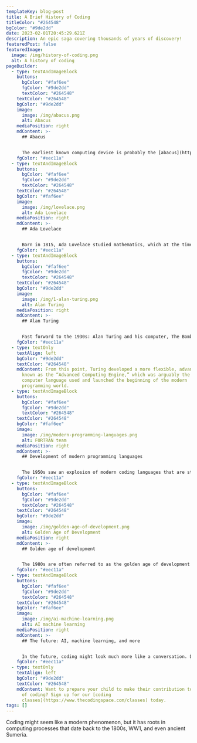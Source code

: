```yaml
---
templateKey: blog-post
title: A Brief History of Coding
titleColor: "#264548"
bgColor: "#9de2dd"
date: 2023-02-01T20:45:29.621Z
description: An epic saga covering thousands of years of discovery!
featuredPost: false
featuredImage:
  image: /img/history-of-coding.png
  alt: A history of coding
pageBuilder:
  - type: textAndImageBlock
    buttons:
      bgColor: "#faf6ee"
      fgColor: "#9de2dd"
      textColor: "#264548"
    textColor: "#264548"
    bgColor: "#9de2dd"
    image:
      image: /img/abacus.png
      alt: Abacus
    mediaPosition: right
    mdContent: >-
      ## Abacus


      The earliest known computing device is probably the [abacus](https://www.britannica.com/technology/abacus-calculating-device), which dates back at least to 1100 BCE. Often called the world’s first calculator, the abacus—which is still in use today—is the precursor to modern binary systems that power computers.
    fgColor: "#eec11a"
  - type: textAndImageBlock
    buttons:
      bgColor: "#faf6ee"
      fgColor: "#9de2dd"
      textColor: "#264548"
    textColor: "#264548"
    bgColor: "#faf6ee"
    image:
      image: /img/lovelace.png
      alt: Ada Lovelace
    mediaPosition: right
    mdContent: >-
      ## Ada Lovelace


      Born in 1815, Ada Lovelace studied mathematics, which at the time was highly unusual for a woman. In 1843, Ada published an article about Charles Babbage’s Analytical Engine, adding in her own extensive notes. She indicated that when the machine is fed a sequence of operations, with the help of signs and numbers, it could be competently used to solve various mathematical problems—in other words, she created the first algorithm intended to be processed by a machine!
    fgColor: "#eec11a"
  - type: textAndImageBlock
    buttons:
      bgColor: "#faf6ee"
      fgColor: "#9de2dd"
      textColor: "#264548"
    textColor: "#264548"
    bgColor: "#9de2dd"
    image:
      image: /img/1-alan-turing.png
      alt: Alan Turing
    mediaPosition: right
    mdContent: >-
      ## Alan Turing


      Fast forward to the 1930s: Alan Turing and his computer, The Bombe, made the next major advancement in the world of coding. During WW1, Germans began to communicate using secret encrypted messages with the help of their famous machine, The Enigma. The British government hired Turing to crack the Enigma, so that they could surveil German communications. Speeding past the tedious process of manual code-breaking, Turing invented a machine (called the Bombe) that was so adept at deciphering the so-called unbreakable German codes that historians now say Turing effectively shortened the war by as much as [four years](https://www.bbc.com/news/technology-18419691).
    fgColor: "#eec11a"
  - type: textOnly
    textAlign: left
    bgColor: "#9de2dd"
    textColor: "#264548"
    mdContent: From this point, Turing developed a more flexible, advanced machine
      known as the “Advanced Computing Engine,” which was arguably the first
      computer language used and launched the beginning of the modern
      programming world.
  - type: textAndImageBlock
    buttons:
      bgColor: "#faf6ee"
      fgColor: "#9de2dd"
      textColor: "#264548"
    textColor: "#264548"
    bgColor: "#faf6ee"
    image:
      image: /img/modern-programming-languages.png
      alt: FORTRAN team
    mediaPosition: right
    mdContent: >-
      ## Development of modern programming languages


      The 1950s saw an explosion of modern coding languages that are still in use today. FORTRAN, generally a common feature of the world’s fastest supercomputers, was developed by a team at IBM in 1954. Another coding language that burst into being during this period was ALGOL, which is said to be the mother language of many modern-day languages including C++, Python, and JavaScript.
    fgColor: "#eec11a"
  - type: textAndImageBlock
    buttons:
      bgColor: "#faf6ee"
      fgColor: "#9de2dd"
      textColor: "#264548"
    textColor: "#264548"
    bgColor: "#9de2dd"
    image:
      image: /img/golden-age-of-development.png
      alt: Golden Age of Development
    mediaPosition: right
    mdContent: >-
      ## Golden age of development


      The 1980s are often referred to as the golden age of development for coding — and with good reason! Throughout the 80s, the world witnessed the invention of groundbreaking coding languages like C++ and PERL, languages that power modern tools like Google Chrome, Adobe, and Amazon. And of course, in the late 80s, the Internet came roaring onto the scene, along with web-based programming languages such as HTML.
    fgColor: "#eec11a"
  - type: textAndImageBlock
    buttons:
      bgColor: "#faf6ee"
      fgColor: "#9de2dd"
      textColor: "#264548"
    textColor: "#264548"
    bgColor: "#faf6ee"
    image:
      image: /img/ai-machine-learning.png
      alt: AI machine learning
    mediaPosition: right
    mdContent: >-
      ## The future: AI, machine learning, and more


      In the future, coding might look much more like a conversation. Developments in artificial intelligence and machine learning could mean everyone from software engineers to businesspeople can increasingly use AI tools to program without needing to spend months perfecting complicated coding languages like Python or C++. Of course, even with AI tools assisting coders, a fundamental understanding of the principles of code will still be a big advantage!
    fgColor: "#eec11a"
  - type: textOnly
    textAlign: left
    bgColor: "#9de2dd"
    textColor: "#264548"
    mdContent: Want to prepare your child to make their contribution to the history
      of coding? Sign up for our [coding
      classes](https://www.thecodingspace.com/classes) today.
tags: []
---
```

Coding might seem like a modern phenomenon, but it has roots in computing processes that date back to the 1800s, WW1, and even ancient Sumeria.